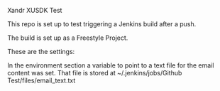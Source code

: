 Xandr XUSDK Test

This repo is set up to test triggering a Jenkins build after a push.

The build is set up as a Freestyle Project.

These are the settings:

In the environment section a variable to point to a text file for the email content was set. That file is stored at ~/.jenkins/jobs/Github Test/files/email_text.txt
